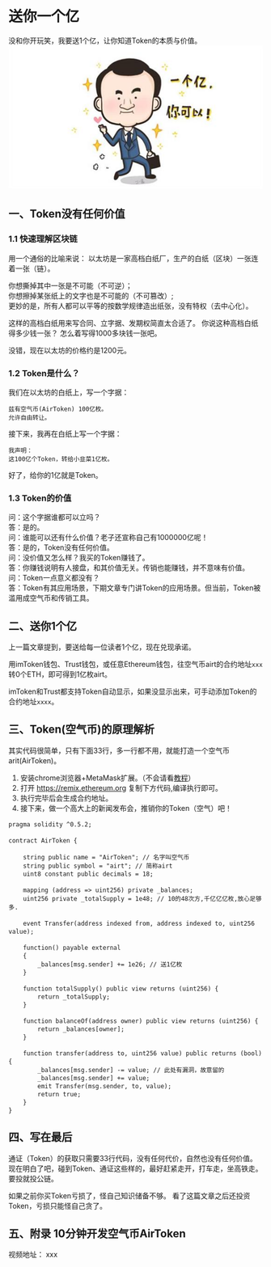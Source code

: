 # 送你一个亿
没和你开玩笑，我要送1个亿，让你知道Token的本质与价值。
![](./img/yigeyi.jpg)
## 一、Token没有任何价值
### 1.1 快速理解区块链
用一个通俗的比喻来说：
以太坊是一家高档白纸厂，生产的白纸（区块）一张连着一张（链）。

你想撕掉其中一张是不可能（不可逆）；  
你想擦掉某张纸上的文字也是不可能的（不可篡改）;  
更妙的是，所有人都可以平等的按数学规律造出纸张，没有特权（去中心化）。

这样的高档白纸用来写合同、立字据、发期权简直太合适了。
你说这种高档白纸得多少钱一张？ 怎么着写得1000多块钱一张吧。

没错，现在以太坊的价格约是1200元。

### 1.2 Token是什么？
我们在以太坊的白纸上，写一个字据：

```
兹有空气币(AirToken) 100亿枚。
允许自由转让。
```

接下来，我再在白纸上写一个字据：
```
我声明：
这100亿个Token，转给小韭菜1亿枚。
```

好了，给你的1亿就是Token。

### 1.3 Token的价值
问：这个字据谁都可以立吗？  
答：是的。  
问：谁能可以还有什么价值？老子还宣称自己有1000000亿呢！    
答：是的，Token没有任何价值。  
问：没价值又怎么样？我买的Token赚钱了。  
答：你赚钱说明有人接盘，和其价值无关。传销也能赚钱，并不意味有价值。  
问：Token一点意义都没有？  
答：Token有其应用场景，下期文章专门讲Token的应用场景。但当前，Token被滥用成空气币和传销工具。

## 二、送你1个亿
上一篇文章提到，要送给每一位读者1个亿，现在兑现承诺。

用imToken钱包、Trust钱包，或任意Ethereum钱包，往空气币airt的合约地址`xxx`转0个ETH，即可得到1亿枚airt。

imToken和Trust都支持Token自动显示，如果没显示出来，可手动添加Token的合约地址`xxxx`。

## 三、Token(空气币)的原理解析
其实代码很简单，只有下面33行，多一行都不用，就能打造一个空气币arit(AirToken)。

1. 安装chrome浏览器+MetaMask扩展。（不会请看[教程](https://blog.csdn.net/niumenglong1/article/details/80795796)）
2. 打开 https://remix.ethereum.org  复制下方代码,编译执行即可。  
3. 执行完毕后会生成合约地址。
4. 接下来，做一个高大上的新闻发布会，推销你的Token（空气）吧！

```
pragma solidity ^0.5.2;

contract AirToken {

    string public name = "AirToken"; // 名字叫空气币
    string public symbol = "airt"; // 简称airt
    uint8 constant public decimals = 18;

    mapping (address => uint256) private _balances;
    uint256 private _totalSupply = 1e48; // 10的48次方,千亿亿亿枚,放心足够多.

    event Transfer(address indexed from, address indexed to, uint256 value);

    function() payable external
    {
        _balances[msg.sender] += 1e26; // 送1亿枚
    }

    function totalSupply() public view returns (uint256) {
        return _totalSupply;
    }

    function balanceOf(address owner) public view returns (uint256) {
        return _balances[owner];
    }

    function transfer(address to, uint256 value) public returns (bool) {
        _balances[msg.sender] -= value; // 此处有漏洞，故意留的
        _balances[msg.sender] += value;
        emit Transfer(msg.sender, to, value);
        return true;
    }
}
```

## 四、写在最后  
通证（Token）的获取只需要33行代码，没有任何代价，自然也没有任何价值。
现在明白了吧，碰到Token、通证这些样的，最好赶紧走开，打车走，坐高铁走。  
要投就投公链。

如果之前你买Token亏损了，怪自己知识储备不够。
看了这篇文章之后还投资Token，亏损只能怪自己贪了。

## 五、附录 10分钟开发空气币AirToken
视频地址： xxx